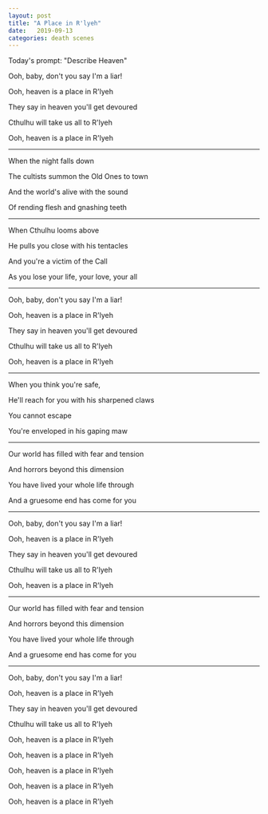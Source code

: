 ```yaml
---
layout: post
title: "A Place in R'lyeh"
date:   2019-09-13
categories: death scenes
---
```

Today's prompt: "Describe Heaven"

Ooh, baby, don't you say I'm a liar!

Ooh, heaven is a place in R'lyeh

They say in heaven you'll get devoured

Cthulhu will take us all to R'lyeh

Ooh, heaven is a place in R'lyeh

---

When the night falls down

The cultists summon the Old Ones to town

And the world's alive with the sound

Of rending flesh and gnashing teeth

---

When Cthulhu looms above

He pulls you close with his tentacles

And you're a victim of the Call

As you lose your life, your love, your all

---

Ooh, baby, don't you say I'm a liar!

Ooh, heaven is a place in R'lyeh

They say in heaven you'll get devoured

Cthulhu will take us all to R'lyeh

Ooh, heaven is a place in R'lyeh

---

When you think you're safe,

He'll reach for you with his sharpened claws

You cannot escape 

You're enveloped in his gaping maw

---

Our world has filled with fear and tension

And horrors beyond this dimension

You have lived your whole life through

And a gruesome end has come for you

---

Ooh, baby, don't you say I'm a liar!

Ooh, heaven is a place in R'lyeh

They say in heaven you'll get devoured

Cthulhu will take us all to R'lyeh

Ooh, heaven is a place in R'lyeh

---

Our world has filled with fear and tension

And horrors beyond this dimension

You have lived your whole life through

And a gruesome end has come for you

---

Ooh, baby, don't you say I'm a liar!

Ooh, heaven is a place in R'lyeh

They say in heaven you'll get devoured

Cthulhu will take us all to R'lyeh

Ooh, heaven is a place in R'lyeh

Ooh, heaven is a place in R'lyeh

Ooh, heaven is a place in R'lyeh

Ooh, heaven is a place in R'lyeh

Ooh, heaven is a place in R'lyeh
